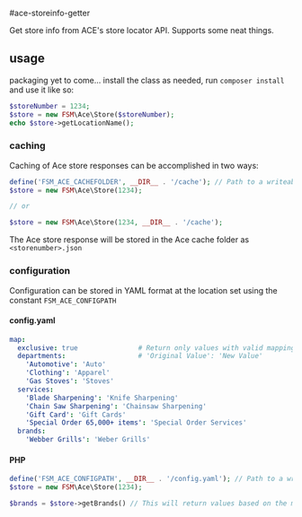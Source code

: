 #ace-storeinfo-getter

Get store info from ACE's store locator API. Supports some neat things.

## usage

packaging yet to come... install the class as needed, run `composer install` and use it like so:

```php
$storeNumber = 1234;
$store = new FSM\Ace\Store($storeNumber);
echo $store->getLocationName();
```

### caching

Caching of Ace store responses can be accomplished in two ways:

```php
define('FSM_ACE_CACHEFOLDER', __DIR__ . '/cache'); // Path to a writeable cache folder
$store = new FSM\Ace\Store(1234);

// or

$store = new FSM\Ace\Store(1234, __DIR__ . '/cache');
```

The Ace store response will be stored in the Ace cache folder as `<storenumber>.json`

### configuration

Configuration can be stored in YAML format at the location set using the constant `FSM_ACE_CONFIGPATH`

#### config.yaml

```yaml
map:
  exclusive: true               # Return only values with valid mappings?
  departments:                  # 'Original Value': 'New Value'
    'Automotive': 'Auto'
    'Clothing': 'Apparel'
    'Gas Stoves': 'Stoves'
  services:
    'Blade Sharpening': 'Knife Sharpening'
    'Chain Saw Sharpening': 'Chainsaw Sharpening'
    'Gift Card': 'Gift Cards'
    'Special Order 65,000+ items': 'Special Order Services'
  brands:
    'Webber Grills': 'Weber Grills'
```

#### PHP
```php
define('FSM_ACE_CONFIGPATH', __DIR__ . '/config.yaml'); // Path to a writeable cache folder
$store = new FSM\Ace\Store(1234);

$brands = $store->getBrands() // This will return values based on the mapping above
```
